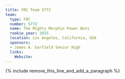 ```yaml
---
title: FRC Team 5772
team:
  type: FRC
  number: 5772
  name: The Mighty Morphin Power Bots
  rookie_year: 2015
  location: Los Angeles, California, USA
  sponsors:
  - James A. Garfield Senior High
  links:
    Website:
---
```


{% include remove_this_line_and_add_a_paragraph %}